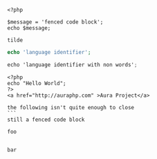```
<?php

$message = 'fenced code block';
echo $message;
```

~~~
tilde
~~~

```php
echo 'language identifier';
```

```c#
echo 'language identifier with non words';
```

```html+php
<?php
echo "Hello World";
?>
<a href="http://auraphp.com" >Aura Project</a>
```

````
the following isn't quite enough to close
```
still a fenced code block
````

```
foo


bar
```